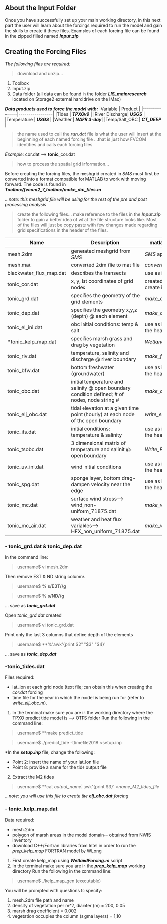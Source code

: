## About the Input Folder

Once you have successfully set up your main working directory, in this next part the user will learn about the forcings required to run the model and gain the skills to create it these files. Examples of each forcing file can be found in the zipped filled named ***Input.zip***

## Creating the Forcing Files 

*The following files are required:*
> download and unzip...
1. Toolbox
2. Input.zip
3. Data folder (all data can be found in the folder ***LIS_mainresearch*** located on Storage2 external hard drive on the IMac)

***Data products used to force the model with:***
|Variable       | Product         |
|---------------|-----------------|
|Tides          | ***TPXOv9***    |
|River Discharge| ***USGS***      |
|Temperature    | ***USGS***      | 
|Weather        | ***NARR 3-day***|
|Temp/Salt_OBC  | ***CT_DEEP***   |

> the name used to call the ***run.dat*** file is what the user will insert at the beginning of each named forcing file
...that is just how FVCOM identifies and calls each forcing files

*Example:*
cor.dat --> **tonic**_cor.dat

> how to process the spatial grid information...

Before creating the forcing files, the meshgrid created in *SMS* must first be converted into a format compatible for MATLAB to work with moving forward. The code is found in ***Toolbox/fvcom2_7_toolbox/make_dat_files.m***

*...note: this meshgrid file will be using for the rest of the pre and post processing analysis*

> create the following files... make reference to the files in the ***Input.zip*** folder to gain a better idea of what the file structure looks like. Most of the files will just be copy paste with few changes made regarding grid specifications in the header of the files. 

|Name         |Description                                          | matlab script/app used      |
|-------------|-----------------------------------------------------|-----------------------------|
|mesh.2dm     | generated meshgrid from *SMS*                       | *SMS* application on vmware |
|mesh.mat     | converted 2dm file to mat file                      | *convert_2dm2mat.m*         |
|blackwater_flux_map.dat| describes the transects                   | use as is;                  |
|tonic_cor.dat| x, y, lat coordinates of grid nodes                              | created from *tonic_grd.dat*; create in terminal |
|tonic_grd.dat| specifies the geometry of the grid elements         | *make_dat_files.m*          |
|tonic_dep.dat| specifies the geometry x,y,z (depth) @ each element | *make_dat_files.m*          |
|tonic_el_ini.dat| obc initial conditions: temp & salt            | use as is; make changes to the header|
|*tonic_kelp_map.dat| specifies marsh grass and drag by vegetation   | *WetlandForcing.m*         |
|tonic_riv.dat     | temperature, salinity and discharge @ river boundary |*make_fvcom2_7_rivers.m* |
|tonic_bfw.dat     | bottom freshwater (groundwater)                | use as is; make changes to the header|
|tonic_obc.dat     | initial temperature and salinity @ open boundary condition defined; # of nodes, node string # | *make_dat_files.m* |
|tonic_elj_obc.dat | tidal elevation at a given time point (hourly) at each node of the open boundary| *write_elj_obc.m* |
|tonic_its.dat     | initial conditions: temperature & salinity                 | use as is; make changes to the header|
|tonic_tsobc.dat   | 3 dimensional matrix of temperature and salinit @ open boundary       | *Write_FVCOM_tsobc.m* |
|tonic_uv_ini.dat  | wind initial conditions                            | use as is; make changes to the header|
|tonic_spg.dat     | sponge layer, bottom drag- dampen velocity near the edge    | use as is; make changes to the header|
|tonic_mc.dat      | surface wind stress--> wind_non-uniform_71875.dat | *make_weather_fvcom2_7.m*|
|tonic_mc_air.dat  | weather and heat flux variables--> HFX_non_uniform_71875.dat| *make_weather_fvcom2_7.m* |

### - tonic_grd.dat & tonic_dep.dat 
In the command line:
> username$ vi mesh.2dm

Then remove E3T & ND string columns
> username$ **% s/E3T//g**

> username$ **% s/ND//g**

... save as ***tonic_grd.dat***

Open *tonic_grd.dat* created
> username$ vi tonic_grd.dat

Print only the last 3 columns that define depth of the elements
> username$ **%'awk'{print $2" "$3" "$4}'

... save as ***tonic_dep.dat***

### -tonic_tides.dat
Files required:
- lat_lon at each grid node (text file; can obtain this when creating the *cor.dat* forcing
- time file for the year in which the model is being run for (refer to *write_elj_obc.m*). 

1. In the terminal make sure you are in the working directory where the TPXO predict tide model is --> OTPS folder
Run the following in the command line:
> username$ **make predict_tide 

> username$ ./predict_tide -ttimefile2018 <setup.inp

*In the ***setup.inp*** file, change the following:
- Point 2: insert the name of your lat_lon file
- Point 8: provide a name for the tide output file

2. Extract the M2 tides
> username$ **cat *output_name*| awk'{print $3}' >*name_M2_tides_file*

*...note: you will use this file to create the **elj_obc.dat** forcing*

### - tonic_kelp_map.dat

Data required:
- mesh.2dm
- polygon of marsh areas in the model domain-- obtained from NWIS inventory
- download C++/Fortran libraries from Intel in order to run the *prep_kelp_map* FORTRAN model by WLong

1. First create kelp_map using ***WetlandForcing.m*** script
2. In the terminal make sure you are in the ***prep_kelp_map*** working directory 
Run the following in the command line:
> username$ ./kelp_map_gen (executable)

You will be prompted with questions to specify:
1. mesh.2dm file path and name
2. density of vegetation per m^2, diamter (m) =  200, 0.05
3. marsh drag coefficient = 0.002
4. vegetation occupies the column (sigma layers) = 1,10




